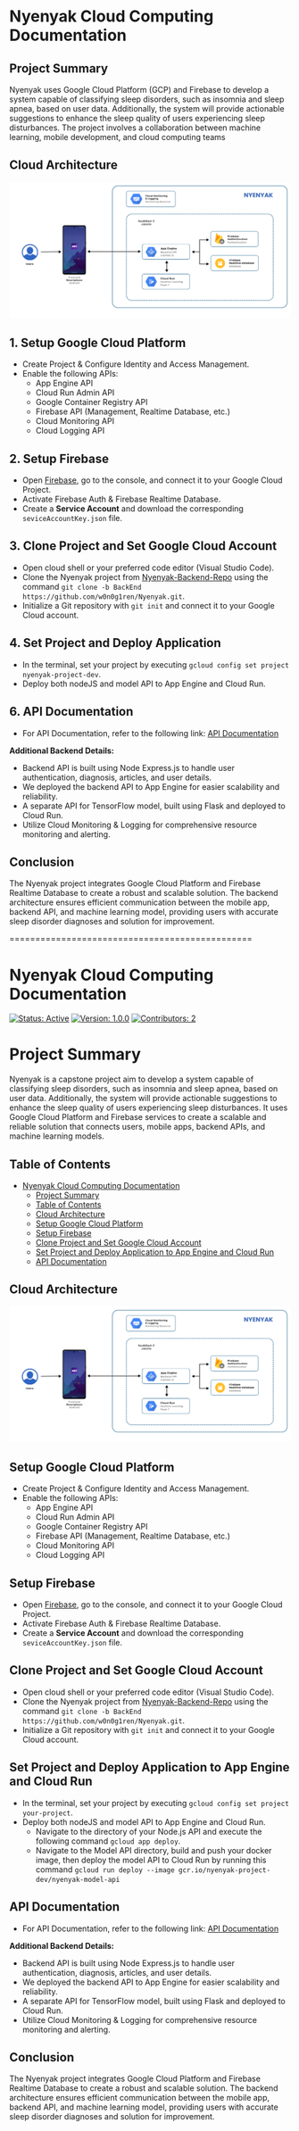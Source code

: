 # Nyenyak Cloud Computing Documentation
## Project Summary
Nyenyak uses Google Cloud Platform (GCP) and Firebase to develop a system capable of classifying sleep disorders, such as insomnia and sleep apnea, based on user data. Additionally, the system will provide actionable suggestions to enhance the sleep quality of users experiencing sleep disturbances. The project involves a collaboration between machine learning, mobile development, and cloud computing teams

## Cloud Architecture
![Architecture Illustration](https://github.com/canggihwr/cc-doc/blob/main/infrastructure.jpg)

## 1. Setup Google Cloud Platform

- Create Project & Configure Identity and Access Management.
- Enable the following APIs:
  - App Engine API
  - Cloud Run Admin API
  - Google Container Registry API
  - Firebase API (Management, Realtime Database, etc.)
  - Cloud Monitoring API
  - Cloud Logging API

## 2. Setup Firebase

- Open [Firebase](https://firebase.google.com/), go to the console, and connect it to your Google Cloud Project.
- Activate Firebase Auth & Firebase Realtime Database.
- Create a **Service Account** and download the corresponding `seviceAccountKey.json` file.

## 3. Clone Project and Set Google Cloud Account

- Open cloud shell or your preferred code editor (Visual Studio Code).
- Clone the Nyenyak project from [Nyenyak-Backend-Repo](https://github.com/w0n0g1ren/Nyenyak/tree/BackEnd) using the command `git clone -b BackEnd https://github.com/w0n0g1ren/Nyenyak.git`.
- Initialize a Git repository with `git init` and connect it to your Google Cloud account.

## 4. Set Project and Deploy Application

- In the terminal, set your project by executing `gcloud config set project nyenyak-project-dev`.
- Deploy both nodeJS and model API to App Engine and Cloud Run.

## 6. API Documentation

- For API Documentation, refer to the following link: [API Documentation](https://docs.google.com/document/d/1qCDyOA_lNiGtEkrO0boCFtzEbLcFK6LTec5WuPWMv50/edit?usp=sharing)
<!--![API Image](insert_link_to_your_api_image)-->

**Additional Backend Details:**
- Backend API is built using Node Express.js to handle user authentication, diagnosis, articles, and user details.
- We deployed the backend API to App Engine for easier scalability and reliability.
- A separate API for TensorFlow model, built using Flask and deployed to Cloud Run.
- Utilize Cloud Monitoring & Logging for comprehensive resource monitoring and alerting.

## Conclusion

The Nyenyak project integrates Google Cloud Platform and Firebase Realtime Database to create a robust and scalable solution. The backend architecture ensures efficient communication between the mobile app, backend API, and machine learning model, providing users with accurate sleep disorder diagnoses and solution for improvement.


===============================================

# Nyenyak Cloud Computing Documentation

<!--![Nyenyak Logo](insert_link_to_your_logo_image)-->

[![Status: Active](https://img.shields.io/badge/Status-Active-green.svg)](https://github.com/w0n0g1ren/Nyenyak/tree/BackEnd)
[![Version: 1.0.0](https://img.shields.io/badge/Version-1.0.0-blue.svg)](https://github.com/w0n0g1ren/Nyenyak/tree/BackEnd)
[![Contributors: 2](https://img.shields.io/badge/Contributors-2-orange.svg)](https://github.com/w0n0g1ren/Nyenyak/graphs/contributors)

# Project Summary

Nyenyak is a capstone project aim to develop a system capable of classifying sleep disorders, such as insomnia and sleep apnea, based on user data. Additionally, the system will provide actionable suggestions to enhance the sleep quality of users experiencing sleep disturbances. It uses Google Cloud Platform and Firebase services to create a scalable and reliable solution that connects users, mobile apps, backend APIs, and machine learning models.

## Table of Contents

- [Nyenyak Cloud Computing Documentation](#nyenyak-cloud-computing-documentation)
  - [Project Summary](#project-summary)
  - [Table of Contents](#table-of-contents)
  - [Cloud Architecture](#cloud-architecture)
  - [Setup Google Cloud Platform](#setup-google-cloud-platform)
  - [Setup Firebase](#setup-firebase)
  - [Clone Project and Set Google Cloud Account](#clone-project-and-set-google-cloud-account)
  - [Set Project and Deploy Application to App Engine and Cloud Run](#set-project-and-deploy-application-to-app-engine-and-cloud-run)
  - [API Documentation](#api-documentation)

## Cloud Architecture

![Architecture Illustration](https://github.com/canggihwr/cc-doc/blob/main/infrastructure.jpg)

## Setup Google Cloud Platform

- Create Project & Configure Identity and Access Management.
- Enable the following APIs:
  - App Engine API
  - Cloud Run Admin API
  - Google Container Registry API
  - Firebase API (Management, Realtime Database, etc.)
  - Cloud Monitoring API
  - Cloud Logging API


## Setup Firebase

- Open [Firebase](https://firebase.google.com/), go to the console, and connect it to your Google Cloud Project.
- Activate Firebase Auth & Firebase Realtime Database.
- Create a **Service Account** and download the corresponding `seviceAccountKey.json` file.

## Clone Project and Set Google Cloud Account

- Open cloud shell or your preferred code editor (Visual Studio Code).
- Clone the Nyenyak project from [Nyenyak-Backend-Repo](https://github.com/w0n0g1ren/Nyenyak/tree/BackEnd) using the command `git clone -b BackEnd https://github.com/w0n0g1ren/Nyenyak.git`.
- Initialize a Git repository with `git init` and connect it to your Google Cloud account.

## Set Project and Deploy Application to App Engine and Cloud Run

- In the terminal, set your project by executing `gcloud config set project your-project`.
- Deploy both nodeJS and model API to App Engine and Cloud Run.
  - Navigate to the directory of your Node.js API and execute the following command `gcloud app deploy`.
  - Navigate to the Model API directory, build and push your docker image, then deploy the model API to Cloud Run by running this command `gcloud run deploy --image gcr.io/nyenyak-project-dev/nyenyak-model-api`

## API Documentation

- For API Documentation, refer to the following link: [API Documentation](https://docs.google.com/document/d/1qCDyOA_lNiGtEkrO0boCFtzEbLcFK6LTec5WuPWMv50/edit?usp=sharing)
<!--![API Image](insert_link_to_your_api_image)-->

**Additional Backend Details:**
- Backend API is built using Node Express.js to handle user authentication, diagnosis, articles, and user details.
- We deployed the backend API to App Engine for easier scalability and reliability.
- A separate API for TensorFlow model, built using Flask and deployed to Cloud Run.
- Utilize Cloud Monitoring & Logging for comprehensive resource monitoring and alerting.

## Conclusion

The Nyenyak project integrates Google Cloud Platform and Firebase Realtime Database to create a robust and scalable solution. The backend architecture ensures efficient communication between the mobile app, backend API, and machine learning model, providing users with accurate sleep disorder diagnoses and solution for improvement.
